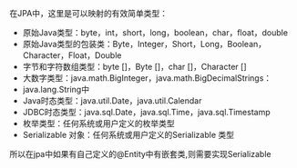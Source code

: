 在JPA中，这里是可以映射的有效简单类型：

- 原始Java类型：byte，int，short，long，boolean，char，float，double
- 原始Java类型的包装类：Byte，Integer，Short，Long，Boolean，Character，Float，Double
- 字节和字符数组类型：byte []，Byte []，char []，Character []
- 大数字类型：java.math.BigInteger，java.math.BigDecimalStrings：
- java.lang.String中
- Java时态类型：java.util.Date，java.util.Calendar
- JDBC时态类型：java.sql.Date，java.sql.Time，java.sql.Timestamp
- 枚举类型：任何系统或用户定义的枚举类型
- Serializable 对象：任何系统或用户定义的Serializable 类型


所以在jpa中如果有自己定义的@Entity中有嵌套类,则需要实现Serializable